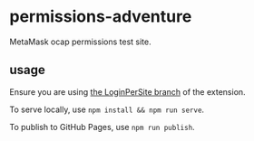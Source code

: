 # permissions-adventure
MetaMask ocap permissions test site.

## usage

Ensure you are using [the LoginPerSite branch](
  https://github.com/MetaMask/metamask-extension/tree/LoginPerSite
) of the extension.

To serve locally, use `npm install && npm run serve`.

To publish to GitHub Pages, use `npm run publish`.
